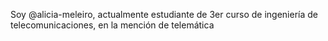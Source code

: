 Soy @alicia-meleiro, actualmente estudiante de 3er curso de ingeniería de telecomunicaciones, en la mención de telemática
